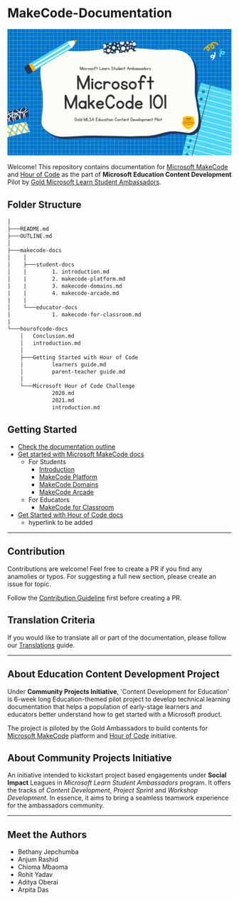 # MakeCode-Documentation
![Makecode documentation image](https://github.com/BethanyJep/Make-Code-Documentation/blob/hourofcode/assets/doc%20header%205.jpg?raw=true)

Welcome! This repository contains documentation for [Microsoft MakeCode](https://www.microsoft.com/en-us/makecode) and [Hour of Code](https://hourofcode.com/) as the part of **Microsoft Education Content Development** Pilot by [Gold Microsoft Learn Student Ambassadors](https://studentambassadors.com).

## Folder Structure

```
│
├───README.md
├───OUTLINE.md
│
├───makecode-docs
│    │
│    ├───student-docs
│    |        1. introduction.md
│    |        2. makecode-platform.md
│    |        3. makecode-domains.md
|    |        4. makecode-arcade.md
|    |
│    └───educator-docs
│             1. makecode-for-classroom.md
|
└───hourofcode-docs
    │   Conclusion.md
    │   introduction.md
    │
    ├───Getting Started with Hour of Code
    │         learners guide.md
    │         parent-teacher guide.md
    │
    └───Microsoft Hour of Code Challenge
              2020.md
              2021.md
              introduction.md
```

## Getting Started

- [Check the documentation outline](OUTLINE.md)
- [Get started with Microsoft MakeCode docs](makecode-docs)
  - For Students
    - [Introduction](/makecode-docs/student-docs/1.%20introduction.md)
    - [MakeCode Platform](/makecode-docs/student-docs/2.%20makecode-platform.md)
    - [MakeCode Domains](/makecode-docs/student-docs/3.%20makecode-domains.md)
    - [MakeCode Arcade](/makecode-docs/student-docs/4.%20makecode-arcade.md)
  - For Educators
    - [MakeCode for Classroom](/makecode-docs/educator-docs/1.%20makecode-for-classroom.md)
- [Get Started with Hour of Code docs](hourofcode-docs)
  - hyperlink to be added

---

## Contribution

Contributions are welcome! Feel free to create a PR if you find any anamolies or typos. For suggesting a full new section, please create an issue for topic.

Follow the [Contribution Guideline](/CONTRIBUTION.md) first before creating a PR.

## Translation Criteria

If you would like to translate all or part of the documentation, please follow our [Translations](/TRANSLATIONS.md) guide.

---

## About Education Content Development Project

Under **Community Projects Initiative**, 'Content Development for Education' is 6-week long Education-themed pilot project to develop technical learning documentation that helps a population of early-stage learners and educators better understand how to get started with a Microsoft product.

The project is piloted by the Gold Ambassadors to build contents for [Microsoft MakeCode](https://www.microsoft.com/en-us/makecode) platform and [Hour of Code](https://hourofcode.com/) initiative.

## About Community Projects Initiative

An initiative intended to kickstart project based engagements under **Social Impact** Leagues in _Microsoft Learn Student Ambassadors_ program. It offers the tracks of _Content Development_, _Project Sprint_ and _Workshop Development_.
In essence, it aims to bring a seamless teamwork experience for the ambassadors community.

---

## Meet the Authors

- Bethany Jepchumba
- Anjum Rashid​
- Chioma Mbaoma​
- Rohit Yadav​
- Aditya Oberai​
- Arpita Das
